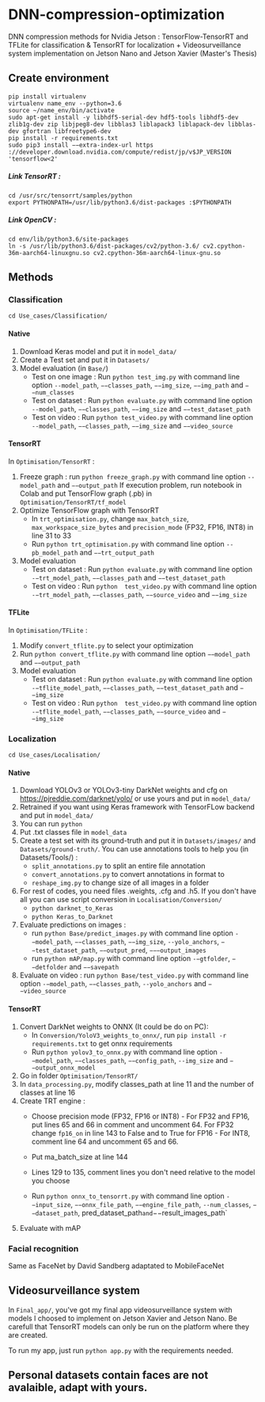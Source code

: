 # DNN-compression-optimization
DNN compression methods for Nvidia Jetson  : TensorFlow-TensorRT and TFLite for classification &amp; TensorRT for localization +  Videosurveillance system implementation on Jetson Nano and Jetson Xavier (Master's Thesis)


## Create environment
```
pip install virtualenv
virtualenv name_env --python=3.6
source ~/name_env/bin/activate
sudo apt-get install -y libhdf5-serial-dev hdf5-tools libhdf5-dev zlib1g-dev zip libjpeg8-dev libblas3 liblapack3 liblapack-dev libblas-dev gfortran libfreetype6-dev
pip install -r requirements.txt
sudo pip3 install −−extra-index-url https ://developer.download.nvidia.com/compute/redist/jp/v$JP_VERSION 'tensorflow<2'
```
##### Link TensorRT : 
```
cd /usr/src/tensorrt/samples/python
export PYTHONPATH=/usr/lib/python3.6/dist-packages :$PYTHONPATH
```
##### Link OpenCV : 
```
cd env/lib/python3.6/site-packages
ln -s /usr/lib/python3.6/dist-packages/cv2/python-3.6/ cv2.cpython-36m-aarch64-linuxgnu.so cv2.cpython-36m-aarch64-linux-gnu.so
```


## Methods

### Classification
`cd Use_cases/Classification/`

#### Native
1. Download Keras model and put it in `model_data/`
2. Create a Test set and put it in `Datasets/`
3. Model evaluation (in `Base/`)
      - Test on one image : Run `python test_img.py` with command line option `--model_path`, `−−classes_path`, `−−img_size`, `−−img_path` and `−−num_classes`
      - Test on dataset : Run `python evaluate.py` with command line option `--model_path`, `−−classes_path`, `−−img_size` and `−−test_dataset_path `
      - Test on video : Run `python test_video.py` with command line option `--model_path`, `−−classes_path`, `−−img_size` and `−−video_source `

#### TensorRT
In `Optimisation/TensorRT` : 
1. Freeze graph : run `python freeze_graph.py` with command line option `--model_path` and `−−output_path`
  If execution problem, run notebook in Colab and put TensorFlow graph (.pb) in `Optimisation/TensorRT/tf_model`
2. Optimize TensorFlow graph with TensorRT
      - In `trt_optimisation.py`, change `max_batch_size`, `max_workspace_size_bytes` and `precision_mode` (FP32, FP16, INT8) in line 31 to 33
      - Run `python trt_optimisation.py` with command line option `--pb_model_path` and `−−trt_output_path`
3. Model evaluation
      - Test on dataset : Run `python evaluate.py` with command line option `-−trt_model_path`, `−−classes_path` and `−−test_dataset_path`
      - Test on video : Run `python  test_video.py` with command line option `-−trt_model_path`, `−−classes_path`, `−−source_video` and `−−img_size`  

#### TFLite
In `Optimisation/TFLite` :
1. Modify `convert_tflite.py` to select your optimization
2. Run `python convert_tflite.py` with command line option `−−model_path` and `−−output_path`
3. Model evaluation
      - Test on dataset : Run `python evaluate.py` with command line option `-−tflite_model_path`, `−−classes_path`, `−−test_dataset_path` and  `−−img_size`
      - Test on video : Run `python  test_video.py` with command line option `-−tflite_model_path`, `−−classes_path`, `−−source_video` and `−−img_size`
  
### Localization
`cd Use_cases/Localisation/`

#### Native 
1. Download YOLOv3 or YOLOv3-tiny DarkNet weights and cfg on https://pjreddie.com/darknet/yolo/ or use yours and put in `model_data/`
2. Retrained if you want using Keras framework with TensorFLow backend and put in `model_data/`
3. You can run `python `
4. Put .txt classes file in `model_data`
5. Create a test set with its ground-truth and put it in `Datasets/images/` and `Datasets/ground-truth/`. You can use annotations tools to help you (in Datasets/Tools/) :
      - `split_annotations.py` to split an entire file annotation
      - `convert_annotations.py` to convert annotations in <x><y><width><height> format to <left><top><right><bottom>
      - `reshape_img.py` to change size of all images in a folder
6. For rest of codes, you need files .weights, .cfg and .h5. If you don't have all you can use script conversion in `Localisation/Conversion/`
      - `python darknet_to_Keras`
      - `python Keras_to_Darknet`
7. Evaluate predictions on images :
      - run `python Base/predict_images.py` with command line option `-−model_path`, `−−classes_path`, `−−img_size`, `--yolo_anchors`, `−−test_dataset_path`, `−−output_pred`, `−−−output_images`
      - run `python mAP/map.py` with command line option `-−gtfolder`, `−−detfolder` and `−−savepath`
8. Evaluate on video : run `python Base/test_video.py` with command line option `-−model_path`, `−−classes_path`, `--yolo_anchors` and `−−video_source`
  
  #### TensorRT
  1. Convert DarkNet weights to ONNX (It could be do on PC): 
     - In `Conversion/YoloV3_weights_to_onnx/`, run `pip install -r requirements.txt` to get onnx requirements
     - Run `python yolov3_to_onnx.py` with command line option `-−model_path`, `−−classes_path`, `−−config_path`, `--img_size` and `−−output_onnx_model`
2. Go in folder `Optimisation/TensorRT/`
3. In `data_processing.py`, modify classes_path at line 11 and the number of classes at line 16
4. Create TRT engine : 
      - Choose precision mode (FP32, FP16 or INT8)
              - For FP32 and FP16, put lines 65 and 66 in comment and uncomment 64. For FP32 change `fp16_on` in line 143 to False and to True for FP16 
              - For INT8, comment line 64 and uncomment 65 and 66. 

      - Put ma_batch_size at line 144
      - Lines 129 to 135, comment lines you don't need relative to the model you choose
      - Run `python onnx_to_tensorrt.py` with command line option `-−input_size`, `−−onnx_file_path`, `−−engine_file_path`, `--num_classes`, `−−dataset_path`, pred_dataset_path` and `−−result_images_path`
5. Evaluate with mAP


### Facial recognition
Same as FaceNet by David Sandberg adaptated to MobileFaceNet
  

## Videosurveillance system 
In `Final_app/`, you've got my final app videosurveillance system with models I choosed to implement on Jetson Xavier and Jetson Nano. 
Be carefull that TensorRT models can only be run on the platform where they are created. 

To run my app, just run `python app.py` with the requirements needed.



## Personal datasets contain faces are not avalaible, adapt with yours. 

